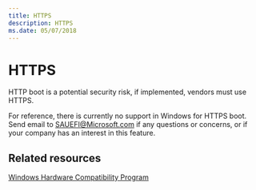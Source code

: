 ```yaml
---
title: HTTPS
description: HTTPS
ms.date: 05/07/2018
---
```


# HTTPS

HTTP boot is a potential security risk, if implemented, vendors must use HTTPS.

For reference, there is currently no support in Windows for HTTPS boot. Send email to <SAUEFI@Microsoft.com> if any questions or concerns, or if your company has an interest in this feature.

## Related resources

[Windows Hardware Compatibility Program](/windows-hardware/design/compatibility/)
